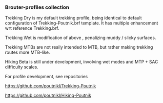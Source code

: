 ### Brouter-profiles collection

Trekking Dry is my default trekking profile, being identical to default configuration of Trekking-Poutnik.brf template. It has multiple enhancement wrt reference Trekking.brf.

Trekking Wet is modification of above , penalizing muddy / slicky surfaces.

Trekking MTBs are not really intended to MTB, but rather making trekking routes more MTB-like.

Hiking Beta is still under development, involving wet modes and MTP + SAC difficulty scales.

For profile development, see repositories

https://github.com/poutnikl/Trekking-Poutnik

https://github.com/poutnikl/Hiking-Poutnik


